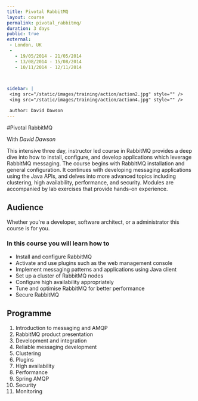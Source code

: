 ```yaml
---
title: Pivotal RabbitMQ
layout: course
permalink: pivotal_rabbitmq/
duration: 3 days
public: true
external: 
 - London, UK
 - 
   - 19/05/2014 - 21/05/2014
   - 13/08/2014 - 15/08/2014
   - 10/11/2014 - 12/11/2014

 

sidebar: |
 <img src="/static/images/training/action/action2.jpg" style="" />
 <img src="/static/images/training/action/action4.jpg" style="" />

 author: David Dawson
---
```

#Pivotal RabbitMQ

With *David Dawson*

This intensive three day, instructor led course in RabbitMQ provides a deep dive into how to install, configure, and develop applications which leverage RabbitMQ messaging. The course begins with RabbitMQ installation and general configuration. It continues with developing messaging applications using the Java APIs, and delves into more advanced topics including clustering, high availability, performance, and security. Modules are accompanied by lab exercises that provide hands-on experience.

## Audience

Whether you're a developer, software architect, or a administrator this course is for you.

### In this course you will learn how to

* Install and configure RabbitMQ
* Activate and use plugins such as the web management console
* Implement messaging patterns and applications using Java client
* Set up a cluster of RabbitMQ nodes
* Configure high availability appropriately
* Tune and optimise RabbitMQ for better performance
* Secure RabbitMQ

## Programme

1. Introduction to messaging and AMQP
2. RabbitMQ product presentation
3. Development and integration
4. Reliable messaging development
5. Clustering
6. Plugins
7. High availability
8. Performance
9. Spring AMQP
10. Security
11. Monitoring